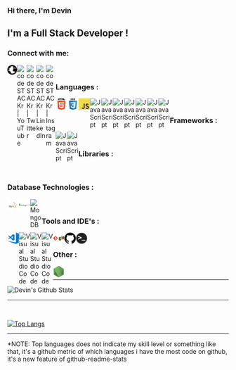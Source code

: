### Hi there, I'm Devin

## I'm a Full Stack Developer !

### Connect with me:

[<img align="left" alt="codeSTACKr.com" width="22px" src="https://raw.githubusercontent.com/iconic/open-iconic/master/svg/globe.svg" />][website]
[<img align="left" alt="codeSTACKr | YouTube" width="22px" src="https://cdn.jsdelivr.net/npm/simple-icons@v3/icons/youtube.svg" />][youtube]
[<img align="left" alt="codeSTACKr | Twitter" width="22px" src="https://cdn.jsdelivr.net/npm/simple-icons@v3/icons/twitter.svg" />][twitter]
[<img align="left" alt="codeSTACKr | LinkedIn" width="22px" src="https://cdn.jsdelivr.net/npm/simple-icons@v3/icons/linkedin.svg" />][linkedin]
[<img align="left" alt="codeSTACKr | Instagram" width="22px" src="https://cdn.jsdelivr.net/npm/simple-icons@v3/icons/instagram.svg" />][instagram]

<br />

### Languages :

[<img align="left" alt="HTML5" width="26px" src="https://raw.githubusercontent.com/github/explore/80688e429a7d4ef2fca1e82350fe8e3517d3494d/topics/html/html.png" />][htmlliink]
[<img align="left" alt="CSS3" width="26px" src="https://raw.githubusercontent.com/github/explore/80688e429a7d4ef2fca1e82350fe8e3517d3494d/topics/css/css.png" />][cssplaylist]
[<img align="left" alt="JavaScript" width="26px" src="https://raw.githubusercontent.com/github/explore/80688e429a7d4ef2fca1e82350fe8e3517d3494d/topics/javascript/javascript.png" />][jsplaylist]
[<img align="left" alt="JavaScript" width="26px" src="https://user-images.githubusercontent.com/34955185/91629035-e3af0400-e9e2-11ea-818a-4405cc24ffd9.png" />][jsplaylist]
[<img align="left" alt="JavaScript" width="26px" src="https://user-images.githubusercontent.com/34955185/91629207-85832080-e9e4-11ea-8653-61c016657db7.png" />][jsplaylist]
[<img align="left" alt="JavaScript" width="26px" src="https://user-images.githubusercontent.com/34955185/91628967-9e8ad200-e9e2-11ea-8613-a6439e036210.png" />][jsplaylist]
[<img align="left" alt="JavaScript" width="26px" src="https://user-images.githubusercontent.com/34955185/91629228-bb280980-e9e4-11ea-830f-b77cbccf7cc6.png" />][jsplaylist]
[<img align="left" alt="JavaScript" width="26px" src="https://user-images.githubusercontent.com/34955185/91629239-dbf05f00-e9e4-11ea-804b-a1c121658479.png" />][jsplaylist]
[<img align="left" alt="JavaScript" width="26px" src="https://user-images.githubusercontent.com/34955185/91629276-270a7200-e9e5-11ea-9fc8-69db87484529.png" />][jsplaylist]
[<img align="left" alt="JavaScript" width="26px" src="https://user-images.githubusercontent.com/34955185/91629453-e7dd2080-e9e6-11ea-8f47-17a4641d1627.png" />][jsplaylist]



<br />

### Frameworks :

[<img align="left" alt="JavaScript" width="26px" src="https://user-images.githubusercontent.com/34955185/91629507-4b674e00-e9e7-11ea-85e5-8493ac46589b.png" />][jsplaylist]
[<img align="left" alt="JavaScript" width="26px" src="https://user-images.githubusercontent.com/34955185/91629536-6f2a9400-e9e7-11ea-979e-521ada954e02.png" />][jsplaylist]

<br />

### Libraries :

<br />

### Database Technologies :

[<img align="left" alt="MySQL" width="26px" src="https://raw.githubusercontent.com/github/explore/80688e429a7d4ef2fca1e82350fe8e3517d3494d/topics/mysql/mysql.png" />][mysql]
[<img align="left" alt="MongoDB" width="26px" src="https://raw.githubusercontent.com/github/explore/80688e429a7d4ef2fca1e82350fe8e3517d3494d/topics/mongodb/mongodb.png" />][website]
[<img align="left" alt="MongoDB" width="26px" src="https://user-images.githubusercontent.com/34955185/91629589-e102dd80-e9e7-11ea-80b0-66a2e818a7a3.png" />][website]

<br />

### Tools and IDE's :

[<img align="left" alt="Visual Studio Code" width="26px" src="https://raw.githubusercontent.com/github/explore/80688e429a7d4ef2fca1e82350fe8e3517d3494d/topics/visual-studio-code/visual-studio-code.png" />][website]
[<img align="left" alt="Visual Studio Code" width="26px" src="https://user-images.githubusercontent.com/34955185/91629616-2aebc380-e9e8-11ea-9616-75e5b5eea635.png" />][website]
[<img align="left" alt="Visual Studio Code" width="26px" src="https://user-images.githubusercontent.com/34955185/91629637-51a9fa00-e9e8-11ea-8519-c97e87e3bfca.png" />][website]
[<img align="left" alt="Visual Studio Code" width="26px" src="https://user-images.githubusercontent.com/34955185/91629712-f62c3c00-e9e8-11ea-9dde-3aa51434387b.png" />][website]
[<img align="left" alt="Git" width="26px" src="https://raw.githubusercontent.com/github/explore/80688e429a7d4ef2fca1e82350fe8e3517d3494d/topics/git/git.png" />][website]
[<img align="left" alt="GitHub" width="26px" src="https://raw.githubusercontent.com/github/explore/78df643247d429f6cc873026c0622819ad797942/topics/github/github.png" />][website]
[<img align="left" alt="HTML5" width="26px" src="https://raw.githubusercontent.com/github/explore/80688e429a7d4ef2fca1e82350fe8e3517d3494d/topics/terminal/terminal.png" />][website]

<br />

### Other :

[<img align="left" alt="Node.js" width="26px" src="https://raw.githubusercontent.com/github/explore/80688e429a7d4ef2fca1e82350fe8e3517d3494d/topics/nodejs/nodejs.png" />][nodejs]

<br />

---

<img align="left" alt="Devin's Github Stats" src="https://github-readme-stats.vercel.app/api?username=devin1996&show_icons=true&hide_border=true" />

<br />

---

<br />

[![Top Langs](https://github-readme-stats.vercel.app/api/top-langs/?username=devin1996&layout=compact)](https://github.com/devin1996/github-readme-stats)


---

*NOTE: Top languages does not indicate my skill level or something like that, it's a github metric of which languages i have the most code on github, it's a new feature of github-readme-stats


[website]: https://devinchandula.blogspot.com
[twitter]: https://twitter.com/home
[youtube]: https://www.youtube.com/channel/UCxFysoCAiPmDnUN1cfFxvkw
[instagram]: https://www.instagram.com/devin_chandula
[linkedin]: https://www.linkedin.com/in/devin1996/
[jsplaylist]: https://g.co/kgs/M38Ej7
[cssplaylist]: https://g.co/kgs/t9WsF8
[htmlliink]: https://g.co/kgs/f2ZwTo
[nodejs]: https://g.co/kgs/pUm5V5
[mysql]: https://g.co/kgs/s1Wtbr
